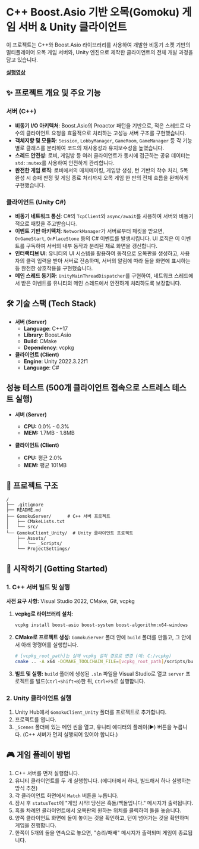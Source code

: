 # C++ Boost.Asio 기반 오목(Gomoku) 게임 서버 & Unity 클라이언트

이 프로젝트는 C++와 Boost.Asio 라이브러리를 사용하여 개발한 비동기 소켓 기반의 멀티플레이어 오목 게임 서버와, Unity 엔진으로 제작한 클라이언트의 전체 개발 과정을 담고 있습니다.

**[실행영상](https://youtu.be/1ZsACn1YGq0)**

## ✨ 프로젝트 개요 및 주요 기능

### 서버 (C++)

  * **비동기 I/O 아키텍처**: Boost.Asio의 Proactor 패턴을 기반으로, 적은 스레드로 다수의 클라이언트 요청을 효율적으로 처리하는 고성능 서버 구조를 구현했습니다.
  * **객체지향 및 모듈화**: `Session`, `LobbyManager`, `GameRoom`, `GameManager` 등 각 기능별로 클래스를 분리하여 코드의 재사용성과 유지보수성을 높였습니다.
  * **스레드 안전성**: 로비, 게임방 등 여러 클라이언트가 동시에 접근하는 공유 데이터는 `std::mutex`를 사용하여 안전하게 관리합니다.
  * **완전한 게임 로직**: 로비에서의 매치메이킹, 게임방 생성, 턴 기반의 착수 처리, 5목 완성 시 승패 판정 및 게임 종료 처리까지 오목 게임 한 판의 전체 흐름을 완벽하게 구현했습니다.

### 클라이언트 (Unity C\#)

  * **비동기 네트워크 통신**: C\#의 `TcpClient`와 `async/await`를 사용하여 서버와 비동기적으로 패킷을 주고받습니다.
  * **이벤트 기반 아키텍처**: `NetworkManager`가 서버로부터 패킷을 받으면, `OnGameStart`, `OnPlaceStone` 등의 C\# 이벤트를 발생시킵니다. UI 로직은 이 이벤트를 구독하여 서버의 내부 동작과 분리된 채로 화면을 갱신합니다.
  * **인터랙티브 UI**: 유니티의 UI 시스템을 활용하여 동적으로 오목판을 생성하고, 사용자의 클릭 입력을 받아 서버로 전송하며, 서버의 알림에 따라 돌을 화면에 표시하는 등 완전한 상호작용을 구현했습니다.
  * **메인 스레드 동기화**: `UnityMainThreadDispatcher`를 구현하여, 네트워크 스레드에서 받은 이벤트를 유니티의 메인 스레드에서 안전하게 처리하도록 보장합니다.

## 🛠️ 기술 스택 (Tech Stack)

  * **서버 (Server)**
      * **Language**: C++17
      * **Library**: Boost.Asio
      * **Build**: CMake
      * **Dependency**: vcpkg
  * **클라이언트 (Client)**
      * **Engine**: Unity 2022.3.22f1
      * **Language**: C\#

## 성능 테스트 (500개 클라이언트 접속으로 스트레스 테스트 실행)

 * **서버 (Server)**
     * **CPU:** 0.0% - 0.3%
     * **MEM:** 1.7MB - 1.8MB
       
 * **클라이언트 (Client)**
     * **CPU:** 평균 2.0%
     * **MEM:** 평균 101MB
       
## 📂 프로젝트 구조

```
/
├── .gitignore
├── README.md
├── GomokuServer/      # C++ 서버 프로젝트
│   ├── CMakeLists.txt
│   └── src/
└── GomokuClient_Unity/  # Unity 클라이언트 프로젝트
    ├── Assets/
    │   └── _Scripts/
    └── ProjectSettings/
```

## 🚀 시작하기 (Getting Started)

### 1\. C++ 서버 빌드 및 실행

**사전 요구 사항:** Visual Studio 2022, CMake, Git, vcpkg

1.  **vcpkg로 라이브러리 설치:**
    ```bash
    vcpkg install boost-asio boost-system boost-algorithm:x64-windows
    ```
2.  **CMake로 프로젝트 생성:** `GomokuServer` 폴더 안에 `build` 폴더를 만들고, 그 안에서 아래 명령어를 실행합니다.
    ```bash
    # [vcpkg_root_path]는 실제 vcpkg 설치 경로로 변경 (예: C:/vcpkg)
    cmake .. -A x64 -DCMAKE_TOOLCHAIN_FILE=[vcpkg_root_path]/scripts/buildsystems/vcpkg.cmake
    ```
3.  **빌드 및 실행:** `build` 폴더에 생성된 `.sln` 파일을 Visual Studio로 열고 `server` 프로젝트를 빌드(`Ctrl+Shift+B`)한 뒤, `Ctrl+F5`로 실행합니다.

### 2\. Unity 클라이언트 실행

1.  Unity Hub에서 `GomokuClient_Unity` 폴더를 프로젝트로 추가합니다.
2.  프로젝트를 엽니다.
3.  `_Scenes` 폴더에 있는 메인 씬을 열고, 유니티 에디터의 플레이(▶) 버튼을 누릅니다. (C++ 서버가 먼저 실행되어 있어야 합니다.)

## 🎮 게임 플레이 방법

1.  C++ 서버를 먼저 실행합니다.
2.  유니티 클라이언트를 두 개 실행합니다. (에디터에서 하나, 빌드해서 하나 실행하는 방식 추천)
3.  각 클라이언트 화면에서 `Match` 버튼을 누릅니다.
4.  잠시 후 `statusText`에 "게임 시작\! 당신은 흑돌/백돌입니다." 메시지가 출력됩니다.
5.  흑돌 차례인 클라이언트에서 오목판의 원하는 위치를 클릭하여 돌을 놓습니다.
6.  양쪽 클라이언트 화면에 돌이 놓이는 것을 확인하고, 턴이 넘어가는 것을 확인하며 게임을 진행합니다.
7.  한쪽이 5개의 돌을 연속으로 놓으면, "승리/패배" 메시지가 출력되며 게임이 종료됩니다.
